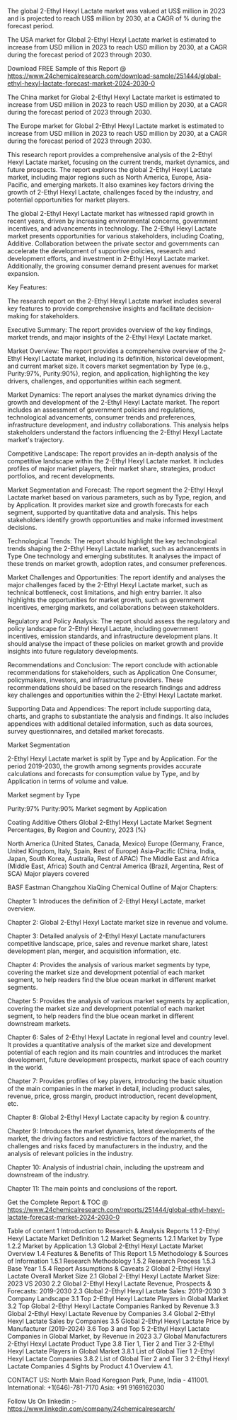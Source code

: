 The global 2-Ethyl Hexyl Lactate market was valued at US$ million in 2023 and is projected to reach US$ million by 2030, at a CAGR of % during the forecast period.

The USA market for Global 2-Ethyl Hexyl Lactate  market is estimated to increase from USD million in 2023 to reach USD million by 2030, at a CAGR during the forecast period of 2023 through 2030.

Download FREE Sample of this Report @ https://www.24chemicalresearch.com/download-sample/251444/global-ethyl-hexyl-lactate-forecast-market-2024-2030-0

The China market for Global 2-Ethyl Hexyl Lactate  market is estimated to increase from USD million in 2023 to reach USD million by 2030, at a CAGR during the forecast period of 2023 through 2030.

The Europe market for Global 2-Ethyl Hexyl Lactate  market is estimated to increase from USD million in 2023 to reach USD million by 2030, at a CAGR during the forecast period of 2023 through 2030.

This research report provides a comprehensive analysis of the 2-Ethyl Hexyl Lactate market, focusing on the current trends, market dynamics, and future prospects. The report explores the global 2-Ethyl Hexyl Lactate market, including major regions such as North America, Europe, Asia-Pacific, and emerging markets. It also examines key factors driving the growth of 2-Ethyl Hexyl Lactate, challenges faced by the industry, and potential opportunities for market players.

The global 2-Ethyl Hexyl Lactate market has witnessed rapid growth in recent years, driven by increasing environmental concerns, government incentives, and advancements in technology. The 2-Ethyl Hexyl Lactate market presents opportunities for various stakeholders, including Coating, Additive. Collaboration between the private sector and governments can accelerate the development of supportive policies, research and development efforts, and investment in 2-Ethyl Hexyl Lactate market. Additionally, the growing consumer demand present avenues for market expansion.

Key Features:

The research report on the 2-Ethyl Hexyl Lactate market includes several key features to provide comprehensive insights and facilitate decision-making for stakeholders.

Executive Summary: The report provides overview of the key findings, market trends, and major insights of the 2-Ethyl Hexyl Lactate market.

Market Overview: The report provides a comprehensive overview of the 2-Ethyl Hexyl Lactate market, including its definition, historical development, and current market size. It covers market segmentation by Type (e.g., Purity:97%, Purity:90%), region, and application, highlighting the key drivers, challenges, and opportunities within each segment.

Market Dynamics: The report analyses the market dynamics driving the growth and development of the 2-Ethyl Hexyl Lactate market. The report includes an assessment of government policies and regulations, technological advancements, consumer trends and preferences, infrastructure development, and industry collaborations. This analysis helps stakeholders understand the factors influencing the 2-Ethyl Hexyl Lactate market's trajectory.

Competitive Landscape: The report provides an in-depth analysis of the competitive landscape within the 2-Ethyl Hexyl Lactate market. It includes profiles of major market players, their market share, strategies, product portfolios, and recent developments.

Market Segmentation and Forecast: The report segment the 2-Ethyl Hexyl Lactate market based on various parameters, such as by Type, region, and by Application. It provides market size and growth forecasts for each segment, supported by quantitative data and analysis. This helps stakeholders identify growth opportunities and make informed investment decisions.

Technological Trends: The report should highlight the key technological trends shaping the 2-Ethyl Hexyl Lactate market, such as advancements in Type One technology and emerging substitutes. It analyses the impact of these trends on market growth, adoption rates, and consumer preferences.

Market Challenges and Opportunities: The report identify and analyses the major challenges faced by the 2-Ethyl Hexyl Lactate market, such as technical bottleneck, cost limitations, and high entry barrier. It also highlights the opportunities for market growth, such as government incentives, emerging markets, and collaborations between stakeholders.

Regulatory and Policy Analysis: The report should assess the regulatory and policy landscape for 2-Ethyl Hexyl Lactate, including government incentives, emission standards, and infrastructure development plans. It should analyse the impact of these policies on market growth and provide insights into future regulatory developments.

Recommendations and Conclusion: The report conclude with actionable recommendations for stakeholders, such as Application One Consumer, policymakers, investors, and infrastructure providers. These recommendations should be based on the research findings and address key challenges and opportunities within the 2-Ethyl Hexyl Lactate market.

Supporting Data and Appendices: The report include supporting data, charts, and graphs to substantiate the analysis and findings. It also includes appendices with additional detailed information, such as data sources, survey questionnaires, and detailed market forecasts.

Market Segmentation

2-Ethyl Hexyl Lactate market is split by Type and by Application. For the period 2019-2030, the growth among segments provides accurate calculations and forecasts for consumption value by Type, and by Application in terms of volume and value.

Market segment by Type

Purity:97%
Purity:90%
Market segment by Application

Coating
Additive
Others
Global 2-Ethyl Hexyl Lactate Market Segment Percentages, By Region and Country, 2023 (%)

North America (United States, Canada, Mexico)
Europe (Germany, France, United Kingdom, Italy, Spain, Rest of Europe)
Asia-Pacific (China, India, Japan, South Korea, Australia, Rest of APAC)
The Middle East and Africa (Middle East, Africa)
South and Central America (Brazil, Argentina, Rest of SCA)
Major players covered

BASF
Eastman
Changzhou XiaQing Chemical
Outline of Major Chapters:

Chapter 1: Introduces the definition of 2-Ethyl Hexyl Lactate, market overview.

Chapter 2: Global 2-Ethyl Hexyl Lactate market size in revenue and volume.

Chapter 3: Detailed analysis of 2-Ethyl Hexyl Lactate manufacturers competitive landscape, price, sales and revenue market share, latest development plan, merger, and acquisition information, etc.

Chapter 4: Provides the analysis of various market segments by type, covering the market size and development potential of each market segment, to help readers find the blue ocean market in different market segments.

Chapter 5: Provides the analysis of various market segments by application, covering the market size and development potential of each market segment, to help readers find the blue ocean market in different downstream markets.

Chapter 6: Sales of 2-Ethyl Hexyl Lactate in regional level and country level. It provides a quantitative analysis of the market size and development potential of each region and its main countries and introduces the market development, future development prospects, market space of each country in the world.

Chapter 7: Provides profiles of key players, introducing the basic situation of the main companies in the market in detail, including product sales, revenue, price, gross margin, product introduction, recent development, etc.

Chapter 8: Global 2-Ethyl Hexyl Lactate capacity by region & country.

Chapter 9: Introduces the market dynamics, latest developments of the market, the driving factors and restrictive factors of the market, the challenges and risks faced by manufacturers in the industry, and the analysis of relevant policies in the industry.

Chapter 10: Analysis of industrial chain, including the upstream and downstream of the industry.

Chapter 11: The main points and conclusions of the report.

Get the Complete Report & TOC @ https://www.24chemicalresearch.com/reports/251444/global-ethyl-hexyl-lactate-forecast-market-2024-2030-0

Table of content
1 Introduction to Research & Analysis Reports
1.1 2-Ethyl Hexyl Lactate Market Definition
1.2 Market Segments
1.2.1 Market by Type
1.2.2 Market by Application
1.3 Global 2-Ethyl Hexyl Lactate Market Overview
1.4 Features & Benefits of This Report
1.5 Methodology & Sources of Information
1.5.1 Research Methodology
1.5.2 Research Process
1.5.3 Base Year
1.5.4 Report Assumptions & Caveats
2 Global 2-Ethyl Hexyl Lactate Overall Market Size
2.1 Global 2-Ethyl Hexyl Lactate Market Size: 2023 VS 2030
2.2 Global 2-Ethyl Hexyl Lactate Revenue, Prospects & Forecasts: 2019-2030
2.3 Global 2-Ethyl Hexyl Lactate Sales: 2019-2030
3 Company Landscape
3.1 Top 2-Ethyl Hexyl Lactate Players in Global Market
3.2 Top Global 2-Ethyl Hexyl Lactate Companies Ranked by Revenue
3.3 Global 2-Ethyl Hexyl Lactate Revenue by Companies
3.4 Global 2-Ethyl Hexyl Lactate Sales by Companies
3.5 Global 2-Ethyl Hexyl Lactate Price by Manufacturer (2019-2024)
3.6 Top 3 and Top 5 2-Ethyl Hexyl Lactate Companies in Global Market, by Revenue in 2023
3.7 Global Manufacturers 2-Ethyl Hexyl Lactate Product Type
3.8 Tier 1, Tier 2 and Tier 3 2-Ethyl Hexyl Lactate Players in Global Market
3.8.1 List of Global Tier 1 2-Ethyl Hexyl Lactate Companies
3.8.2 List of Global Tier 2 and Tier 3 2-Ethyl Hexyl Lactate Companies
4 Sights by Product
4.1 Overview
4.1.

CONTACT US:
North Main Road Koregaon Park, Pune, India - 411001.
International: +1(646)-781-7170
Asia: +91 9169162030

Follow Us On linkedin :- https://www.linkedin.com/company/24chemicalresearch/
